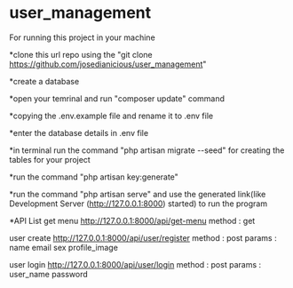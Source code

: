 # user_management

For running this project in your machine

*clone this url repo using the "git clone https://github.com/josedianicious/user_management"

*create a database 

*open your temrinal and run "composer update" command

*copying the .env.example file and rename it to .env file

*enter the database details in .env file 

*in terminal run the command "php artisan migrate --seed" for creating the tables for your project

*run the command "php artisan key:generate" 

*run the command "php artisan serve" and use the generated link(like Development Server (http://127.0.0.1:8000) started) to run the program 

*API List
get menu
http://127.0.0.1:8000/api/get-menu
method : get

user create
http://127.0.0.1:8000/api/user/register
method : post
params :
name
email
sex
profile_image

user login
http://127.0.0.1:8000/api/user/login
method : post
params : 
user_name
password

